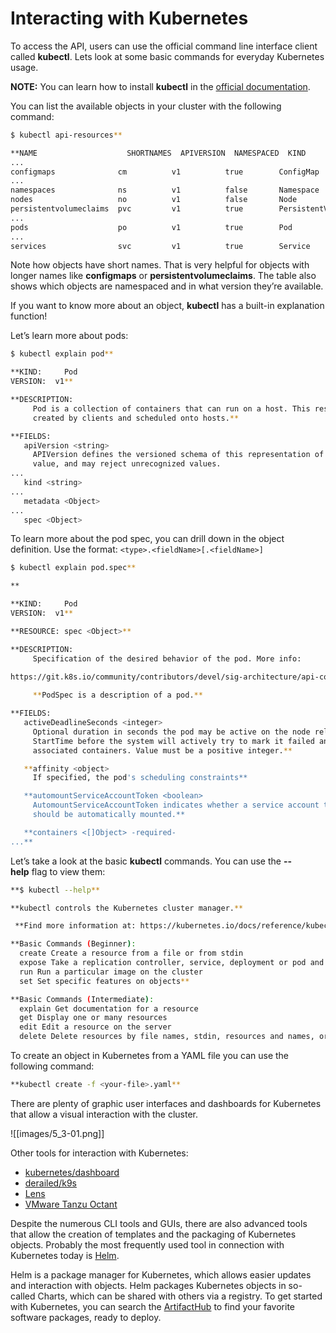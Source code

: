 # Interacting with Kubernetes

To access the API, users can use the official command line interface client called **kubectl**. Lets look at some basic commands for everyday Kubernetes usage.

**NOTE:** You can learn how to install **kubectl** in the [official documentation](https://kubernetes.io/docs/tasks/tools/#kubectl).

You can list the available objects in your cluster with the following command:

```bash
$ kubectl api-resources**

**NAME                    SHORTNAMES  APIVERSION  NAMESPACED  KIND  
...  
configmaps              cm          v1          true        ConfigMap  
...  
namespaces              ns          v1          false       Namespace  
nodes                   no          v1          false       Node  
persistentvolumeclaims  pvc         v1          true        PersistentVolumeClaim  
...  
pods                    po          v1          true        Pod  
...  
services                svc         v1          true        Service
```

Note how objects have short names. That is very helpful for objects with longer names like **configmaps** or **persistentvolumeclaims**. The table also shows which objects are namespaced and in what version they’re available.

If you want to know more about an object, **kubectl** has a built-in explanation function!

Let’s learn more about pods:

```bash
$ kubectl explain pod**

**KIND:     Pod  
VERSION:  v1**

**DESCRIPTION:  
     Pod is a collection of containers that can run on a host. This resource is       
     created by clients and scheduled onto hosts.** 

**FIELDS:   
   apiVersion <string>       
     APIVersion defines the versioned schema of this representation of an**     **object. Servers should convert recognized schemas to the latest internal           
     value, and may reject unrecognized values.  
...  
   kind <string>  
...  
   metadata <Object>  
...  
   spec <Object>
```

To learn more about the pod spec, you can drill down in the object definition. Use the format: `<type>.<fieldName>[.<fieldName>]`

```bash
$ kubectl explain pod.spec**

**

**KIND:     Pod  
VERSION:  v1** 

**RESOURCE: spec <Object>**  

**DESCRIPTION:  
     Specification of the desired behavior of the pod. More info:  
  
https://git.k8s.io/community/contributors/devel/sig-architecture/api-conventions.md#spec-and-status**      

     **PodSpec is a description of a pod.** 

**FIELDS:  
   activeDeadlineSeconds <integer>       
     Optional duration in seconds the pod may be active on the node relative to         
     StartTime before the system will actively try to mark it failed and kill           
     associated containers. Value must be a positive integer.** 

   **affinity <object>       
     If specified, the pod's scheduling constraints** 

   **automountServiceAccountToken <boolean>       
     AutomountServiceAccountToken indicates whether a service account token             
     should be automatically mounted.** 

   **containers <[]Object> -required-  
...**

```

Let’s take a look at the basic **kubectl** commands. You can use the **--help** flag to view them:

```bash
**$ kubectl --help**

**kubectl controls the Kubernetes cluster manager.** 

 **Find more information at: https://kubernetes.io/docs/reference/kubectl/overview/** 

**Basic Commands (Beginner):  
  create Create a resource from a file or from stdin  
  expose Take a replication controller, service, deployment or pod and expose it as a new Kubernetes service  
  run Run a particular image on the cluster  
  set Set specific features on objects** 

**Basic Commands (Intermediate):  
  explain Get documentation for a resource  
  get Display one or many resources  
  edit Edit a resource on the server  
  delete Delete resources by file names, stdin, resources and names, or by resources and label selector**
```

To create an object in Kubernetes from a YAML file you can use the following command:

```bash
**kubectl create -f <your-file>.yaml**
```

There are plenty of graphic user interfaces and dashboards for Kubernetes that allow a visual interaction with the cluster.

![[images/5_3-01.png]]

Other tools for interaction with Kubernetes:

-   [kubernetes/dashboard](https://github.com/kubernetes/dashboard)
-   [derailed/k9s](https://github.com/derailed/k9s)
-   [Lens](https://k8slens.dev/)
-   [VMware Tanzu Octant](https://github.com/vmware-tanzu/octant)

Despite the numerous CLI tools and GUIs, there are also advanced tools that allow the creation of templates and the packaging of Kubernetes objects. Probably the most frequently used tool in connection with Kubernetes today is [Helm](https://helm.sh/).

Helm is a package manager for Kubernetes, which allows easier updates and interaction with objects. Helm packages Kubernetes objects in so-called Charts, which can be shared with others via a registry. To get started with Kubernetes, you can search the [ArtifactHub](https://artifacthub.io/) to find your favorite software packages, ready to deploy.

<!--Add kubectl example here->
